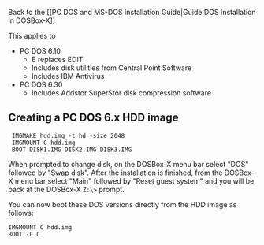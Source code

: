 Back to the [[PC DOS and MS-DOS Installation Guide|Guide:DOS Installation in DOSBox‐X]]

This applies to
- PC DOS 6.10
  - E replaces EDIT
  - Includes disk utilities from Central Point Software
  - Includes IBM Antivirus
- PC DOS 6.30
  - Includes Addstor SuperStor disk compression software

## Creating a PC DOS 6.x HDD image

```
 IMGMAKE hdd.img -t hd -size 2048
 IMGMOUNT C hdd.img
 BOOT DISK1.IMG DISK2.IMG DISK3.IMG
```

When prompted to change disk, on the DOSBox-X menu bar select "DOS" followed by "Swap disk". After the installation is finished, from the DOSBox-X menu bar select "Main" followed by "Reset guest system" and you will be back at the DOSBox-X ``Z:\>`` prompt.

You can now boot these DOS versions directly from the HDD image as follows:
```
IMGMOUNT C hdd.img
BOOT -L C
```
